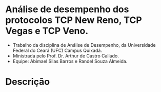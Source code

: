 # Análise de desempenho dos protocolos TCP New Reno, TCP Vegas e TCP Veno.
* Trabalho da disciplina de Análise de Desempenho, da Universidade Federal do Ceará (UFC) Campus Quixadá.
* Ministrada pelo Prof. Dr. Arthur de Castro Callado.
* Equipe: Abimael Silas Barros e Randel Souza Almeida.

# Descrição

